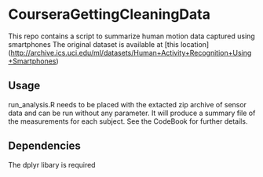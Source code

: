 # CourseraGettingCleaningData

This repo contains a script to summarize human motion data captured using smartphones
The original dataset is available at [this location] (http://archive.ics.uci.edu/ml/datasets/Human+Activity+Recognition+Using+Smartphones)

## Usage
run_analysis.R needs to be placed with the extacted zip archive of sensor data and can be run without any parameter. It will produce a summary file of the measurements for each subject.
See the CodeBook for further details.

## Dependencies
The dplyr libary is required 
